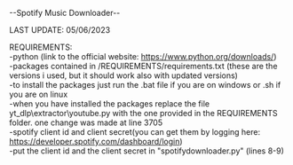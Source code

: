 --Spotify Music Downloader--  
  
LAST UPDATE: 05/06/2023  
  
REQUIREMENTS:  
-python (link to the official website: https://www.python.org/downloads/)  
-packages contained in /REQUIREMENTS/requirements.txt (these are the versions i used, but it should work also with updated versions)  
-to install the packages just run the .bat file if you are on windows or .sh if you are on linux  
-when you have installed the packages replace the file yt_dlp\extractor\youtube.py with the one provided in the REQUIREMENTS folder. one change was made at line 3705  
-spotify client id and client secret(you can get them by logging here: https://developer.spotify.com/dashboard/login)  
-put the client id and the client secret in "spotifydownloader.py" (lines 8-9)  
  

